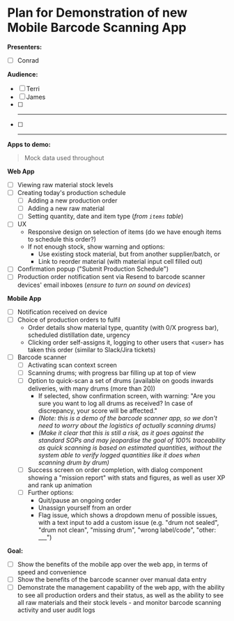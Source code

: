 # Plan for Demonstration of new Mobile Barcode Scanning App

**Presenters:**

- [ ] Conrad

**Audience:**

- [ ] Terri
- [ ] James
- [ ] ***
- [ ] ***

**Apps to demo:**

> Mock data used throughout

**Web App**

- [ ] Viewing raw material stock levels
- [ ] Creating today's production schedule
  - [ ] Adding a new production order
  - [ ] Adding a new raw material
  - [ ] Setting quantity, date and item type (_from `items` table_)
- [ ] UX
  - Responsive design on selection of items (do we have enough items to schedule this order?)
  - If not enough stock, show warning and options:
    - Use existing stock material, but from another supplier/batch, or
    - Link to reorder material (with material input cell filled out)
- [ ] Confirmation popup ("Submit Production Schedule")
- [ ] Production order notification sent via Resend to barcode scanner devices' email inboxes (_ensure to turn on sound on devices_)

**Mobile App**

- [ ] Notification received on device
- [ ] Choice of production orders to fulfil
  - Order details show material type, quantity (with 0/X progress bar), scheduled distillation date, urgency
  - Clicking order self-assigns it, logging to other users that \<user> has taken this order (similar to Slack/Jira tickets)
- [ ] Barcode scanner
  - [ ] Activating scan context screen
  - [ ] Scanning drums; with progress bar filling up at top of view
  - [ ] Option to quick-scan a set of drums (available on goods inwards deliveries, with many drums (more than 20))
    - If selected, show confirmation screen, with warning: "Are you sure you want to log all drums as received? In case of discrepancy, your score will be affected."
    - _(Note: this is a demo of the barcode scanner app, so we don't need to worry about the logistics of actually scanning drums)_
    - _(Make it clear that this is still a risk, as it goes against the standard SOPs and may jeopardise the goal of 100% traceability as quick scanning is based on estimated quantities, without the system able to verify logged quantities like it does when scanning drum by drum)_
  - [ ] Success screen on order completion, with dialog component showing a "mission report" with stats and figures, as well as user XP and rank up animation
  - [ ] Further options:
    - Quit/pause an ongoing order
    - Unassign yourself from an order
    - Flag issue, which shows a dropdown menu of possible issues, with a text input to add a custom issue (e.g. "drum not sealed", "drum not clean", "missing drum", "wrong label/code", "other: \_\_\_")

**Goal:**

- [ ] Show the benefits of the mobile app over the web app, in terms of speed and convenience
- [ ] Show the benefits of the barcode scanner over manual data entry
- [ ] Demonstrate the management capability of the web app, with the ability to see all production orders and their status, as well as the ability to see all raw materials and their stock levels - and monitor barcode scanning activity and user audit logs
